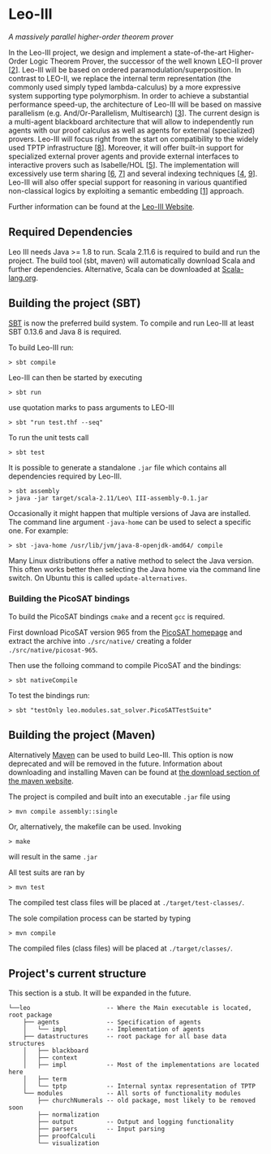 Leo-III
=======
*A massively parallel higher-order theorem prover*

In the Leo-III project, we
design and implement a state-of-the-art Higher-Order
Logic Theorem Prover, the successor of the well known
LEO-II prover [[2](http://dx.doi.org/10.1007/978-3-540-71070-7_14)]. Leo-III will be based on ordered
paramodulation/superposition.
In contrast to LEO-II, we replace the internal term representation
(the commonly used simply typed lambda-calculus)
by a more expressive system supporting type polymorphism.
In order to achieve a substantial performance speed-up,
the architecture of Leo-III will be based on massive parallelism
(e.g. And/Or-Parallelism, Multisearch) [[3](http://dx.doi.org/10.1023/A:1018932114059)]. The
current design is a multi-agent blackboard architecture
that will allow to independently run agents with our proof
calculus as well as agents for external (specialized) provers.
Leo-III will focus right from the start on compatibility to
the widely used TPTP infrastructure [[8](http://dx.doi.org/10.1007/s10817-009-9143-8)]. Moreover, it
will offer built-in support for specialized external prover
agents and provide external interfaces to interactive provers
such as Isabelle/HOL [[5](http://dx.doi.org/10.1007/3-540-45949-9)]. The implementation will excessively
use term sharing [[6](http://dl.acm.org/citation.cfm?id=1218621), [7](http://dl.acm.org/citation.cfm?id=1218620)] and several indexing techniques
[[4](dx.doi.org/10.1007/3-540-45744-5_19), [9](dx.doi.org/10.1007/978-3-540-71070-7_14)]. Leo-III will also offer special support for
reasoning in various quantified non-classical logics by exploiting
a semantic embedding [[1](dx.doi.org/10.5220/0004324803460351)] approach.

Further information can be found at the [Leo-III Website](http://page.mi.fu-berlin.de/lex/leo3/).


Required Dependencies
----------------

Leo III needs Java >= 1.8 to run.
Scala 2.11.6 is required to build and run the project. 
The build tool (sbt, maven) will automatically download Scala and further dependencies.
Alternative, Scala can be downloaded at [Scala-lang.org](http://scala-lang.org/download/).

Building the project (SBT)
----------------

[SBT](http://www.scala-sbt.org/) is now the preferred 
build system. To compile and run Leo-III at least SBT 0.13.6 
and Java 8 is required. 

To build Leo-III run:

    > sbt compile

Leo-III can then be started by executing

    > sbt run

use quotation marks to pass arguments to LEO-III

    > sbt "run test.thf --seq"

To run the unit tests call

    > sbt test

It is possible to generate a standalone `.jar` file which 
contains all dependencies required by Leo-III.

    > sbt assembly
    > java -jar target/scala-2.11/Leo\ III-assembly-0.1.jar 

Occasionally it might happen that multiple versions of Java are 
installed. The command line argument `-java-home` can be used 
to select a specific one. For example:

    > sbt -java-home /usr/lib/jvm/java-8-openjdk-amd64/ compile
    
Many Linux distributions offer a native method to select the
Java version. This often works better then selecting the Java 
home via the command line switch. On Ubuntu this is called
`update-alternatives`.

### Building the PicoSAT bindings

To build the PicoSAT bindings `cmake` and a recent `gcc` is 
required. 

First download PicoSAT version 965 from the 
[PicoSAT homepage](http://fmv.jku.at/picosat/) and 
extract the archive into `./src/native/` creating a folder 
`./src/native/picosat-965`.

Then use the folloing command to compile PicoSAT and the
bindings:

    > sbt nativeCompile
    
To test the bindings run:

    > sbt "testOnly leo.modules.sat_solver.PicoSATTestSuite"


Building the project (Maven)
----------------

Alternatively [Maven](http://maven.apache.org/) can be 
used to build Leo-III. This option is now deprecated and will be 
removed in the future. Information about downloading and 
installing Maven can be found at [the download section of 
the maven website](http://maven.apache.org/download.cgi).

The project is compiled and built into an executable `.jar` file using

    > mvn compile assembly::single

Or, alternatively, the makefile can be used. Invoking

    > make

will result in the same `.jar`
    
All test suits are ran by
    
    > mvn test
    
The compiled test class files will be placed at `./target/test-classes/`.

The sole compilation process can be started by typing

    > mvn compile

The compiled files (class files) will be placed at `./target/classes/`.


Project's current structure
--------------

This section is a stub. It will be expanded in the future.

```
└──leo                     -- Where the Main executable is located, root package
    ├── agents             -- Specification of agents
    │   └── impl           -- Implementation of agents
    ├── datastructures     -- root package for all base data structures
    │   ├── blackboard
    │   ├── context
    │   ├── impl           -- Most of the implementations are located here
    │   ├── term
    │   └── tptp           -- Internal syntax representation of TPTP
    └── modules            -- All sorts of functionality modules
        ├── churchNumerals -- old package, most likely to be removed soon
        ├── normalization
        ├── output         -- Output and logging functionality
        ├── parsers        -- Input parsing
        ├── proofCalculi
        └── visualization
```
